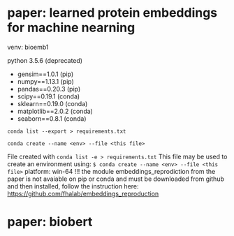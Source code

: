 # paper: learned protein embeddings for machine nearning

venv: bioemb1

python 3.5.6  (deprecated)

* gensim==1.0.1      (pip)
* numpy==1.13.1      (pip)
* pandas==0.20.3     (pip)
* scipy==0.19.1      (conda)
* sklearn==0.19.0     (conda)
* matplotlib==2.0.2   (conda)
* seaborn==0.8.1      (conda)

`conda list --export > requirements.txt`

`conda create --name <env> --file <this file>`

File created with `conda list -e > requirements.txt`
This file may be used to create an environment using:
`$ conda create --name <env> --file <this file>`
platform: win-64
!!! the module embeddings_reprodiction from the paper is not avaiable on pip or conda and must be downloaded 
from github and then installed, follow the instruction here: https://github.com/fhalab/embeddings_reproduction

# paper: biobert